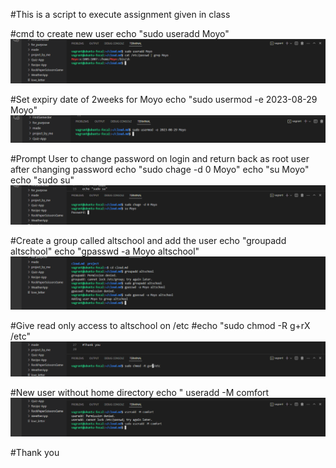 
#This is a script to execute assignment given in class

#cmd to create new user
echo "sudo useradd Moyo"
![image1](./images/S1.png)


#Set expiry date of 2weeks for Moyo
echo "sudo usermod -e 2023-08-29 Moyo"
![image2](./images/s2.png)

#Prompt User to change password on login and return back as root user after changing password
echo "sudo chage -d 0 Moyo"
echo "su Moyo"
echo "sudo su"
![image3](./images/s3.png)

#Create a group called altschool and add the user
echo "groupadd altschool"
echo "gpasswd -a Moyo altschool"
![image4](./images/s4.png)

#Give read only access to altschool on /etc
#echo "sudo chmod -R g+rX /etc"
![image5](./images/Screenshot%20(15).png)

#New user without home directory
echo " useradd -M comfort
![image6](./images/Screenshot%20(16).png)

#Thank you
